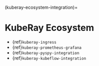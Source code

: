 (kuberay-ecosystem-integration)=

# KubeRay Ecosystem

* {ref}`kuberay-ingress`
* {ref}`kuberay-prometheus-grafana`
* {ref}`kuberay-pyspy-integration`
* {ref}`kuberay-kubeflow-integration`